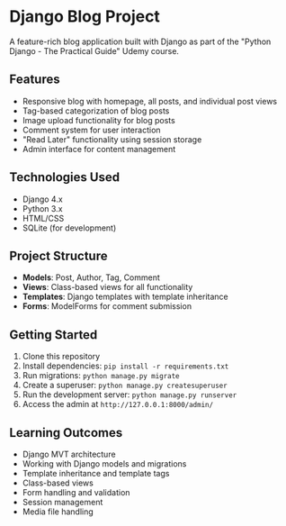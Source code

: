 # Django Blog Project

A feature-rich blog application built with Django as part of the "Python Django - The Practical Guide" Udemy course.

## Features

- Responsive blog with homepage, all posts, and individual post views
- Tag-based categorization of blog posts
- Image upload functionality for blog posts
- Comment system for user interaction
- "Read Later" functionality using session storage
- Admin interface for content management

## Technologies Used

- Django 4.x
- Python 3.x
- HTML/CSS
- SQLite (for development)

## Project Structure

- **Models**: Post, Author, Tag, Comment
- **Views**: Class-based views for all functionality
- **Templates**: Django templates with template inheritance
- **Forms**: ModelForms for comment submission

## Getting Started

1. Clone this repository
2. Install dependencies: `pip install -r requirements.txt`
3. Run migrations: `python manage.py migrate`
4. Create a superuser: `python manage.py createsuperuser`
5. Run the development server: `python manage.py runserver`
6. Access the admin at `http://127.0.0.1:8000/admin/`

## Learning Outcomes

- Django MVT architecture
- Working with Django models and migrations
- Template inheritance and template tags
- Class-based views
- Form handling and validation
- Session management
- Media file handling
